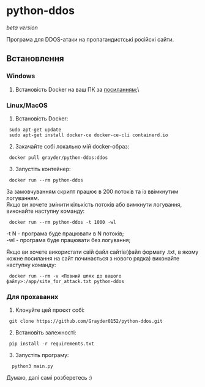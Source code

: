 # python-ddos
*beta version* 	

Програма для DDOS-атаки на пропагандистські російскі сайти.

## Встановлення
### Windows
1. Встановість Docker на ваш ПК за [посиланням](https://desktop.docker.com/win/main/amd64/Docker%20Desktop%20Installer.exe);\

### Linux/MacOS
1. Встановість Docker:
```
 sudo apt-get update
 sudo apt-get install docker-ce docker-ce-cli containerd.io
```
2. Закачайте собі локально мій docker-образ:
```
 docker pull grayder/python-ddos:ddos
```
3. Запустіть контейнер:
```
 docker run --rm python-ddos
```
За замовчуванням скрипт працює в 200 потоків та із ввімкнутим логуванням.\
Якщо ви хочете змінити кількість потоків або вимкнути логування, виконайте наступну команду:
```
 docker run --rm python-ddos -t 1000 -wl
```
-t N - програма буде працювати в N потоків;\
-wl - програма буде працювати без логування;
  
Якщо ви хочете використати свій файл сайтів(файл формату .txt, в якому кожне посилання на сайт починається з нового рядка) виконайте наступну команду:
 
```
 docker run --rm -v <Повний шлях до вашого файлу>:/app/site_for_attack.txt python-ddos
```

### Для прохаваних

1) Клонуйте цей проєкт собі:
```
 git clone https://github.com/Grayder0152/python-ddos.git
```
2) Встановіть залежності:
```
 pip install -r requirements.txt
```
3) Запустіть програму:
```
  python3 main.py
```
 Думаю, далі самі розберетесь :)
